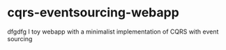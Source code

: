 cqrs-eventsourcing-webapp
=========================
dfgdfg
I toy webapp with a minimalist implementation of CQRS with event sourcing

